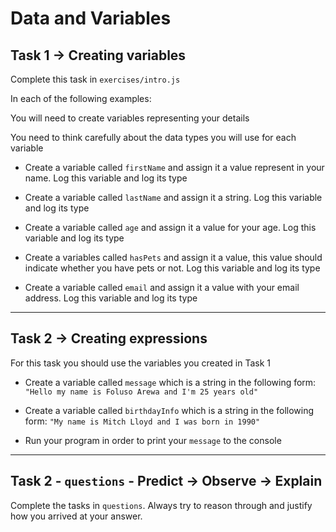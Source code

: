 # Data and Variables

## Task 1 -> Creating variables

Complete this task in `exercises/intro.js`

In each of the following examples:

You will need to create variables representing your details

You need to think carefully about the data types you will use for each variable

- Create a variable called `firstName` and assign it a value represent in your name. Log this variable and log its type

- Create a variable called `lastName` and assign it a string. Log this variable and log its type

- Create a variable called `age` and assign it a value for your age. Log this variable and log its type

- Create a variables called `hasPets` and assign it a value, this value should indicate whether you have pets or not. Log this variable and log its type

- Create a variable called `email` and assign it a value with your email address. Log this variable and log its type

---

## Task 2 -> Creating expressions

For this task you should use the variables you created in Task 1

- Create a variable called `message` which is a string in the following form: `"Hello my name is Foluso Arewa and I'm 25 years old"`

- Create a variable called `birthdayInfo` which is a string in the following form: `"My name is Mitch Lloyd and I was born in 1990"`

- Run your program in order to print your `message` to the console

---

## Task 2 - `questions` - Predict -> Observe -> Explain

Complete the tasks in `questions`. Always try to reason through and justify how you arrived at your answer.
